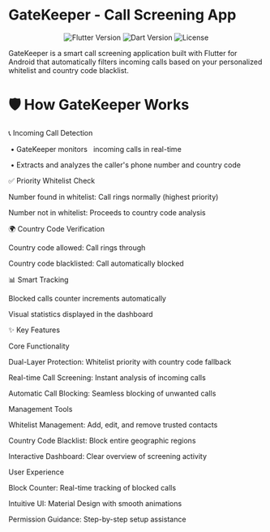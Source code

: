 # GateKeeper - Call Screening App

<p align="center"> <img src="https://img.shields.io/badge/Flutter-3.19-blue?style=flat&logo=flutter" alt="Flutter Version"> <img src="https://img.shields.io/badge/Dart-3.1-blue?style=flat&logo=dart" alt="Dart Version"> <img src="https://img.shields.io/badge/License-MIT-green?style=flat" alt="License"> </p>

 GateKeeper is a smart call screening application built with Flutter for Android that automatically filters incoming calls based on your personalized whitelist and country code blacklist.

 # 🛡️ How GateKeeper Works

📞 Incoming Call Detection

 &nbsp;• GateKeeper monitors &nbsp; incoming calls in real-time

 &nbsp;• Extracts and analyzes the caller's phone number and country code

✅ Priority Whitelist Check

   Number found in whitelist: Call rings normally (highest priority)

   Number not in whitelist: Proceeds to country code analysis

🌍 Country Code Verification

   Country code allowed: Call rings through

   Country code blacklisted: Call automatically blocked

📊 Smart Tracking

   Blocked calls counter increments automatically

   Visual statistics displayed in the dashboard

 ✨ Key Features
 
Core Functionality

Dual-Layer Protection: Whitelist priority with country code fallback

Real-time Call Screening: Instant analysis of incoming calls

Automatic Call Blocking: Seamless blocking of unwanted calls

Management Tools

Whitelist Management: Add, edit, and remove trusted contacts

Country Code Blacklist: Block entire geographic regions

Interactive Dashboard: Clear overview of screening activity

User Experience

Block Counter: Real-time tracking of blocked calls

Intuitive UI: Material Design with smooth animations

Permission Guidance: Step-by-step setup assistance
